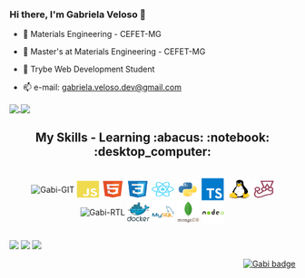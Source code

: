 ### Hi there, I'm Gabriela Veloso 👋

- 🔭 Materials Engineering - CEFET-MG
- 🔭 Master's at Materials Engineering - CEFET-MG 
- 🌱 Trybe Web Development Student
- 📫 e-mail: gabriela.veloso.dev@gmail.com
  
  <div>
 <a href="https://github.com/gabriela-veloso/github-readme-stats">
  <img align="center" src="https://github-readme-stats.vercel.app/api?username=gabriela-veloso&show_icons=true&theme=tokyonight" />
</a>
<a href="https://github.com/gabriela-veloso/convoychat">
  <img align="center" width=400 src="https://github-readme-stats.vercel.app/api/top-langs/?username=gabriela-veloso&layout=compact&langs_count=7&theme=dracula"/>
</a 
  </div>
  <h2 align="center">My Skills - Learning :abacus: :notebook: :desktop_computer:</h2> 
 <div align="center" style="display: inline_block"><br>
    <img align="center" alt="Gabi-GIT" height="35" width="45" src="https://img.icons8.com/color/48/000000/git.png">
  <img align="center" alt="Gabi-Js" height="30" width="40" src="https://raw.githubusercontent.com/devicons/devicon/master/icons/javascript/javascript-plain.svg">
   <img align="center" alt="Gabi-HTML" height="30" width="40" src="https://raw.githubusercontent.com/devicons/devicon/master/icons/html5/html5-original.svg">
  <img align="center" alt="Gabi-CSS" height="30" width="40" src="https://raw.githubusercontent.com/devicons/devicon/master/icons/css3/css3-original.svg">
  <img align="center" alt="Gabi-React" height="30" width="40" src="https://raw.githubusercontent.com/devicons/devicon/master/icons/react/react-original.svg">
  <img align="center" alt="Gabi-PYTHON" height="30" width="40" src="https://raw.githubusercontent.com/devicons/devicon/master/icons/python/python-original.svg">
  <img align="center" alt="Gabi-TypeScript" height="40" width="40" src="https://github.com/devicons/devicon/blob/master/icons/typescript/typescript-original.svg" />
  <img align="center" alt="Gabi-linux" height="35" width="45" src="https://github.com/devicons/devicon/blob/master/icons/linux/linux-original.svg" alt="linux" width="40" />
  <img align="center" alt="Gabi-Jest" height="30" width="35" src="https://github.com/devicons/devicon/blob/master/icons/jest/jest-plain.svg" />
  <img align="center" alt="Gabi-RTL" height="35" width="40" src="https://avatars.githubusercontent.com/u/49996085?s=200&v=4" />
  <img align="center" alt="Gabi-Docker" height="40" width="40" src="https://github.com/devicons/devicon/blob/master/icons/docker/docker-original-wordmark.svg" />
  <img align="center" alt="Gabi-SQL" height="40" width="40" src="https://github.com/devicons/devicon/blob/master/icons/mysql/mysql-original-wordmark.svg" />
  <img align="center" alt="Gabi-Mongo-DB" height="40" width="40" src="https://github.com/devicons/devicon/blob/master/icons/mongodb/mongodb-original-wordmark.svg" />
  <img align="center" alt="Gabi-NODE" height="40" width="40" src="https://github.com/devicons/devicon/blob/master/icons/nodejs/nodejs-original-wordmark.svg" />

  </div>
  
  ##
   <div align="left">       
    <a href="https://www.instagram.com/gabiquem_fez/" target="_blank"><img src="https://img.shields.io/badge/-Instagram-%23E4405F?style=for-the-badge&logo=instagram&logoColor=white" target="_blank"></a>
  <a href = "mailto:gabriela.veloso.dev@gmail.com"><img src="https://img.shields.io/badge/-Gmail-%23333?style=for-the-badge&logo=gmail&logoColor=white" target="_blank"></a>
  <a href="https://www.linkedin.com/in/gabriela-veloso-1a936156/"><img src="https://img.shields.io/badge/-LinkedIn-%230077B5?style=for-the-badge&logo=linkedin&logoColor=white" target="_blank"></a> 
 
</div> 
  
  <div>
  <p align="right">
    <a href="https://badges.pufler.dev">
      <img src="https://badges.pufler.dev/visits/gabriela-veloso/gabriela-veloso" alt="Gabi badge" />
    </a>
  </p>
</div>
